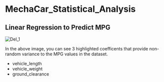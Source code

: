 # MechaCar_Statistical_Analysis
## Linear Regression to Predict MPG
![Del_1](https://user-images.githubusercontent.com/91210001/148662309-b93851c7-84b3-49a1-b7d1-e69f70773e9d.PNG)

In the above image, you can see 3 highlighted coefficents that provide non-random variance to the MPG values in the dataset.
  * vehicle_length
  * vehicle_weight
  * ground_clearance
